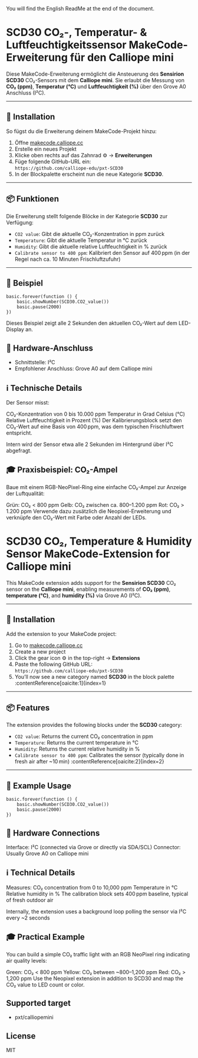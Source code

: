 You will find the English ReadMe at the end of the document.

# SCD30 CO₂-, Temperatur- & Luftfeuchtigkeitssensor MakeCode-Erweiterung für den Calliope mini

Diese MakeCode-Erweiterung ermöglicht die Ansteuerung des **Sensirion SCD30** CO₂-Sensors mit dem **Calliope mini**. Sie erlaubt die Messung von **CO₂ (ppm)**, **Temperatur (°C)** und **Luftfeuchtigkeit (%)** über den Grove A0 Anschluss (I²C).

---

## 🔧 Installation

So fügst du die Erweiterung deinem MakeCode-Projekt hinzu:

1. Öffne [makecode.calliope.cc](https://makecode.calliope.cc/)
2. Erstelle ein neues Projekt
3. Klicke oben rechts auf das Zahnrad ⚙️ → **Erweiterungen**
4. Füge folgende GitHub-URL ein:  
   `https://github.com/calliope-edu/pxt-SCD30`  
5. In der Blockpalette erscheint nun die neue Kategorie **SCD30**.

---

## 📦 Funktionen

Die Erweiterung stellt folgende Blöcke in der Kategorie **SCD30** zur Verfügung:

- `CO2 value`: Gibt die aktuelle CO₂-Konzentration in ppm zurück  
- `Temperature`: Gibt die aktuelle Temperatur in °C zurück  
- `Humidity`: Gibt die aktuelle relative Luftfeuchtigkeit in % zurück  
- `Calibrate sensor to 400 ppm`: Kalibriert den Sensor auf 400 ppm (in der Regel nach ca. 10 Minuten Frischluftzufuhr)

---

## 🧪 Beispiel

```blocks
basic.forever(function () {
    basic.showNumber(SCD30.CO2_value())
    basic.pause(2000)
})
```
Dieses Beispiel zeigt alle 2 Sekunden den aktuellen CO₂-Wert auf dem LED-Display an.

## 🔌 Hardware-Anschluss
* Schnittstelle: I²C
* Empfohlener Anschluss: Grove A0 auf dem Calliope mini

## ℹ️ Technische Details

Der Sensor misst:

CO₂-Konzentration von 0 bis 10.000 ppm
Temperatur in Grad Celsius (°C)
Relative Luftfeuchtigkeit in Prozent (%)
Der Kalibrierungsblock setzt den CO₂-Wert auf eine Basis von 400 ppm, was dem typischen Frischluftwert entspricht.

Intern wird der Sensor etwa alle 2 Sekunden im Hintergrund über I²C abgefragt.

## 🎓 Praxisbeispiel: CO₂-Ampel

Baue mit einem RGB-NeoPixel-Ring eine einfache CO₂-Ampel zur Anzeige der Luftqualität:

Grün: CO₂ < 800 ppm
Gelb: CO₂ zwischen ca. 800–1.200 ppm
Rot: CO₂ > 1.200 ppm
Verwende dazu zusätzlich die Neopixel-Erweiterung und verknüpfe den CO₂-Wert mit Farbe oder Anzahl der LEDs.




# SCD30 CO₂, Temperature & Humidity Sensor MakeCode-Extension for Calliope mini

This MakeCode extension adds support for the **Sensirion SCD30** CO₂ sensor on the **Calliope mini**, enabling measurements of **CO₂ (ppm)**, **temperature (°C)**, and **humidity (%)** via Grove A0 (I²C).

---

## 🔧 Installation

Add the extension to your MakeCode project:

1. Go to [makecode.calliope.cc](https://makecode.calliope.cc/)
2. Create a new project
3. Click the gear icon ⚙️ in the top-right → **Extensions**
4. Paste the following GitHub URL:  
   `https://github.com/calliope-edu/pxt-SCD30`  
5. You’ll now see a new category named **SCD30** in the block palette :contentReference[oaicite:1]{index=1}

---

## 📦 Features

The extension provides the following blocks under the **SCD30** category:

- `CO2 value`: Returns the current CO₂ concentration in ppm  
- `Temperature`: Returns the current temperature in °C  
- `Humidity`: Returns the current relative humidity in %  
- `Calibrate sensor to 400 ppm`: Calibrates the sensor (typically done in fresh air after ~10 min) :contentReference[oaicite:2]{index=2}

---

## 🧪 Example Usage

```blocks
basic.forever(function () {
    basic.showNumber(SCD30.CO2_value())
    basic.pause(2000)
})
```

## 🔌 Hardware Connections

Interface: I²C (connected via Grove or directly via SDA/SCL)
Connector: Usually Grove A0 on Calliope mini 

## ℹ️ Technical Details

Measures:
CO₂ concentration from 0 to 10,000 ppm
Temperature in °C
Relative humidity in %
The calibration block sets 400 ppm baseline, typical of fresh outdoor air 

Internally, the extension uses a background loop polling the sensor via I²C every ~2 seconds

## 🎓 Practical Example

You can build a simple CO₂ traffic light with an RGB NeoPixel ring indicating air quality levels:

Green: CO₂ < 800 ppm
Yellow: CO₂ between ~800–1,200 ppm
Red: CO₂ > 1,200 ppm
Use the Neopixel extension in addition to SCD30 and map the CO₂ value to LED count or color.



## Supported target

* pxt/calliopemini



## License

MIT
